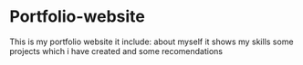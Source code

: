 # Portfolio-website

This is my portfolio website it include:
about myself
it shows my skills
some projects which i have created
and some recomendations
